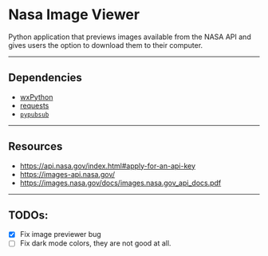 # Nasa Image Viewer

Python application that previews images available from the NASA API and gives users the option to download them to their computer.

---

## Dependencies

- [wxPython](https://wxpython.org/)
- [requests](https://docs.python-requests.org/en/latest/index.html)
- [`pypubsub`](https://pypubsub.readthedocs.io/en/v4.0.3/)

---

## Resources

- <https://api.nasa.gov/index.html#apply-for-an-api-key>
- <https://images-api.nasa.gov/>
- <https://images.nasa.gov/docs/images.nasa.gov_api_docs.pdf>

---

## TODOs:

- [x] Fix image previewer bug
- [ ] Fix dark mode colors, they are not good at all.
